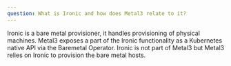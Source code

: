 ```yaml
---
question: What is Ironic and how does Metal3 relate to it?
---
```


Ironic is a bare metal provisioner, it handles provisioning of physical
machines. Metal3 exposes a part of the Ironic functionality as a
Kubernetes native API via the Baremetal Operator. Ironic is not part of
Metal3 but Metal3 relies on Ironic to provision the bare metal hosts.
